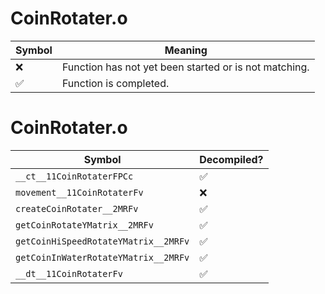 # CoinRotater.o
| Symbol | Meaning 
| ------------- | ------------- 
| :x: | Function has not yet been started or is not matching. 
| :white_check_mark: | Function is completed. 


# CoinRotater.o
| Symbol | Decompiled? |
| ------------- | ------------- |
| `__ct__11CoinRotaterFPCc` | :white_check_mark: |
| `movement__11CoinRotaterFv` | :x: |
| `createCoinRotater__2MRFv` | :white_check_mark: |
| `getCoinRotateYMatrix__2MRFv` | :white_check_mark: |
| `getCoinHiSpeedRotateYMatrix__2MRFv` | :white_check_mark: |
| `getCoinInWaterRotateYMatrix__2MRFv` | :white_check_mark: |
| `__dt__11CoinRotaterFv` | :white_check_mark: |
